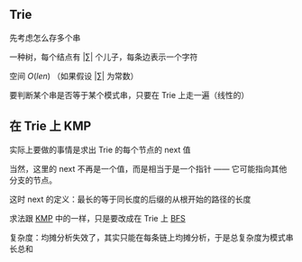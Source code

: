 ## Trie

先考虑怎么存多个串

一种树，每个结点有 $|∑|$ 个儿子，每条边表示一个字符

空间 $O(len)$ （如果假设 $|∑|$ 为常数）

要判断某个串是否等于某个模式串，只要在 Trie 上走一遍（线性的）

## 在 Trie 上 KMP

实际上要做的事情是求出 Trie 的每个节点的 next 值

当然，这里的 next 不再是一个值，而是相当于是一个指针 —— 它可能指向其他分支的节点。

这时 next 的定义：最长的等于同长度的后缀的从根开始的路径的长度

求法跟 [KMP](/string/kmp) 中的一样，只是要改成在 Trie 上 [BFS](/search/bfs)

复杂度：均摊分析失效了，其实只能在每条链上均摊分析，于是总复杂度为模式串长总和